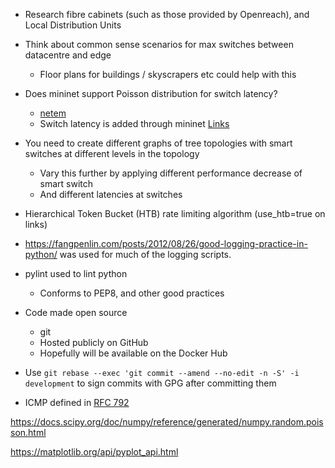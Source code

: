 * Research fibre cabinets (such as those provided by Openreach), and Local Distribution Units
* Think about common sense scenarios for max switches between datacentre and edge
    * Floor plans for buildings / skyscrapers etc could help with this
* Does mininet support Poisson distribution for switch latency?
    * [netem](https://wiki.linuxfoundation.org/networking/netem#delay_distribution)
    * Switch latency is added through mininet [Links](http://mininet.org/api/classmininet_1_1link_1_1Link.html)
* You need to create different graphs of tree topologies with smart switches at different levels in the topology
    * Vary this further by applying different performance decrease of smart switch
    * And different latencies at switches

* Hierarchical Token Bucket (HTB) rate limiting algorithm (use_htb=true on links)

* https://fangpenlin.com/posts/2012/08/26/good-logging-practice-in-python/ was used for much of the logging scripts.

* pylint used to lint python
    * Conforms to PEP8, and other good practices
* Code made open source
    * git
    * Hosted publicly on GitHub
    * Hopefully will be available on the Docker Hub


* Use `git rebase --exec 'git commit --amend --no-edit -n -S' -i development` to sign commits with GPG after committing them

* ICMP defined in [RFC 792](https://tools.ietf.org/html/rfc792)

https://docs.scipy.org/doc/numpy/reference/generated/numpy.random.poisson.html

https://matplotlib.org/api/pyplot_api.html
